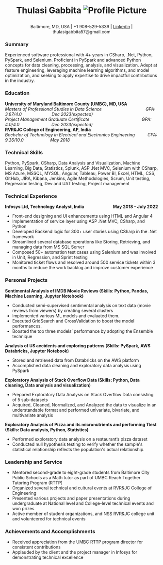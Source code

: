 # <p align='center'> Thulasi Gabbita  ![Profile Picture](costsmaryland.png)</p>

<p align='center'> Baltimore, MD, USA | +1 908-529-5339 | <a href="https://www.linkedin.com/in/thulasi-gabbita/">LinkedIn</a> | thulasigabbita57@gmail.com </p>

### Summary
Experienced software professional with 4+ years in CSharp, .Net, Python, PySpark, and Selenium. Proficient in PySpark and advanced Python concepts for data cleaning, processing, analysis, and visualization. Adept at feature engineering, leveraging machine learning algorithms, and model optimization, and seeking to apply expertise to drive impactful contributions in the industry.

### Education
**University of Maryland Baltimore County (UMBC), MD, USA**  
*Masters of Professional Studies in Data Science &emsp;&emsp;&emsp;&emsp;&emsp;&emsp;&emsp;&emsp;&emsp;&ensp;&nbsp; GPA: 3.87/4.0 &emsp;&emsp;&emsp;&emsp;&emsp;&emsp;&ensp; Dec 2023(expected)*  
*Project Management Graduate Certificate &emsp;&emsp;&emsp;&emsp;&emsp;&emsp;&emsp;&emsp;&emsp;&emsp;&emsp;&ensp;&nbsp; GPA: 4.0/4.0 &emsp;&emsp;&emsp;&emsp;&emsp;&emsp;&ensp;&ensp; Dec 2023(expected)*  
**RVR&JC College of Engineering, AP, India**  
*Bachelor of Technology in Electrical and Electronics Engineering&emsp;&emsp;&emsp;GPA: 9.36/10.0&emsp;&emsp;&emsp;&emsp;&emsp;&emsp;&nbsp;May 2018*

### Technical Skills
Python, PySpark, CSharp, Data Analysis and Visualization, Machine Learning, Big Data, Statistics, Splunk, ASP .Net MVC, Selenium with CSharp, MS Azure, MSSQL, MYSQL, Angular, Tableau, Power BI, Excel, HTML, CSS, GitHub, JIRA, Kibana, Jenkins, Agile Methodologies, Scrum, Unit testing, Regression testing, Dev and UAT testing, Project management

### Technical Experience
<b style="text-align:left;"> Infosys Ltd, Technology Analyst, India <span style="float:right;">May 2018 – July 2022  </span></b>
*	Front-end designing and UI enhancements using HTML and Angular 4
* Implementation of service layer using ASP .Net MVC, CSharp, and Python
*	Developed Backend logic for 300+ user stories using CSharp in the .Net framework
*	Streamlined several database operations like Storing, Retrieving, and managing data from MS SQL Server
*	Composed 50+ automation test cases using Selenium and was involved in Unit, Regression, and Sprint testing 
*	Monitored ticket flows and resolved around 500 service tickets within 3 months to reduce the work backlog and improve customer experience

### Personal Projects
**Sentimental Analysis of IMDB Movie Reviews (Skills: Python, Pandas, Machine Learning, Jupyter Notebook)**  
*	Conducted semi-supervised sentimental analysis on text data (movie reviews from viewers) by creating several clusters
*	Implemented various ML models and evaluated them.
*	Executed GridSearch and CrossValidation to boost the model performances.
*	Boosted the top three models’ performance by adopting the Ensemble technique

**Analysis of US accidents and exploring patterns (Skills: PySpark, AWS Databricks, Jupyter Notebook)**
* Stored and retrieved data from Databricks on the AWS platform
*	Accomplished data cleaning and exploratory data analysis using PySpark

**Exploratory Analysis of Stack Overflow Data (Skills: Python, Data cleaning, Data analysis and visualization)**
*	Prepared Exploratory Data Analysis on Stack Overflow Data consisting of 5 sub-datasets
*	Acquired, Cleaned, Normalized, and Analyzed the data to visualize in an understandable format and performed univariate, bivariate, and multivariate analysis

**Exploratory Analysis of Pizza and its micronutrients and performing Ttest (Skills: Data analysis, Python, Statistics)**
*	Performed exploratory data analysis on a restaurant’s pizza dataset 
*	Conducted null hypothesis testing to verify whether the sample's statistical relationship reflects the population's actual relationship.

### Leadership and Service
*	Mentored second-grade to eight-grade students from Baltimore City Public Schools as a Math tutor as part of UMBC Reach Together Tutoring Program (RTTP)
*	Organized several technical and cultural events at RVR&JC College of Engineering
*	Presented various projects and paper presentations during undergraduate at National level and College-level technical events and won prizes
*	Active member of student organizations, and NSS RVR&JC college unit and volunteered for technical events 

### Achievements and Accomplishments
*	Received appreciation from the UMBC RTTP program director for consistent contributions
*	Applauded by the client and the project manager in Infosys for demonstrating technical excellence 
